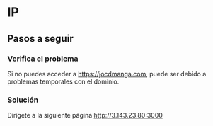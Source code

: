 # IP

## Pasos a seguir

### Verifica el problema
Si no puedes acceder a https://jocdmanga.com, puede ser debido a problemas temporales con el dominio.

### Solución
Dirígete a la siguiente página http://3.143.23.80:3000
